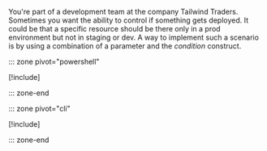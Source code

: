 You're part of a development team at the company Tailwind Traders. Sometimes you want the ability to control if something gets deployed. It could be that a specific resource should be there only in a prod environment but not in staging or dev. A way to implement such a scenario is by using a combination of a parameter and the _condition_ construct.

::: zone pivot="powershell"

[!include[](./powershell/7-exercise-conditions-powershell.md)]

::: zone-end

::: zone pivot="cli"

[!include[](./powershell/7-exercise-conditions-azcli.md)]

::: zone-end